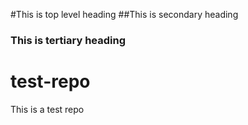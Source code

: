 #This is top level heading
##This is secondary heading
### This is tertiary heading
test-repo
=========

This is a test repo

